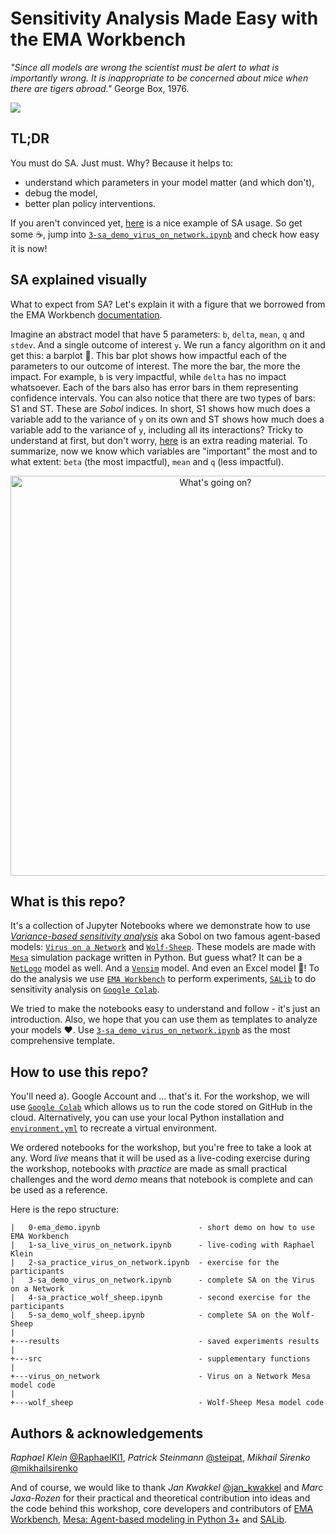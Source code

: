 # Sensitivity Analysis Made Easy with the EMA Workbench

*"Since all models are wrong the scientist must be alert to what is importantly wrong. It is inappropriate to be concerned about mice when there are tigers abroad."* George Box, 1976.

![](img/logo.gif)

## TL;DR
You must do SA. Just must. Why? Because it helps to:

* understand which parameters in your model matter (and which don't),
* debug the model,
* better plan policy interventions.

If you aren't convinced yet, [here](https://www.nature.com/articles/s43588-021-00028-9) is a nice example of SA usage. So get some ☕, jump into [`3-sa_demo_virus_on_network.ipynb`](3-sa_demo_virus_on_network.ipynb) and check how easy it is now!

## SA explained visually
What to expect from SA? Let's explain it with a figure that we borrowed from the EMA Workbench [documentation](https://emaworkbench.readthedocs.io/en/latest/). 

Imagine an abstract model that have 5 parameters: `b`, `delta`, `mean`, `q` and `stdev`. And a single outcome of interest `y`. We run a fancy algorithm on it and get this: a barplot 🤯. This bar plot shows how impactful each of the parameters to our outcome of interest. The more the bar, the more the impact. For example, `b` is very impactful, while `delta` has no impact whatsoever. Each of the bars also has error bars in them representing confidence intervals. You can also notice that there are two types of bars: S1 and ST. These are *Sobol* indices. In short, S1 shows how much does a variable add to the variance of `y` on its own and ST shows how much does a variable add to the variance of `y`, including all its interactions? Tricky to understand at first, but don't worry, [here](https://salib.readthedocs.io/en/latest/basics.html) is an extra reading material. To summarize, now we know which variables are "important" the most and to what extent: `beta` (the most impactful), `mean` and `q` (less impactful). 

<p align="center">
  <img src="https://emaworkbench.readthedocs.io/en/latest/_images/indepth_tutorial_open-exploration_25_0.png" width="640" title="What's going on?">
</p>

## What is this repo?
It's a collection of Jupyter Notebooks where we demonstrate how to use [*Variance-based sensitivity analysis*](https://en.wikipedia.org/wiki/Variance-based_sensitivity_analysis) aka Sobol on two famous agent-based models: [`Virus on a Network`](https://github.com/projectmesa/mesa/tree/master/examples/virus_on_network) and [`Wolf-Sheep`](https://github.com/projectmesa/mesa-examples/tree/master/examples/WolfSheep). These models are made with [`Mesa`](https://mesa.readthedocs.io/en/stable/) simulation package written in Python. But guess what? It can be a [`NetLogo`](https://pynetlogo.readthedocs.io/en/latest/) model as well. And a [`Vensim`](https://vensim.com/vensim-software/) model. And even an Excel model 🤯! To do the analysis we use [`EMA Workbench`](https://emaworkbench.readthedocs.io/) to perform experiments, [`SALib`](https://salib.readthedocs.io/) to do sensitivity analysis on [`Google Colab`](https://colab.research.google.com/).

We tried to make the notebooks easy to understand and follow - it's just an introduction. Also, we hope that you can use them as templates to analyze your models ❤️. Use [`3-sa_demo_virus_on_network.ipynb`](3-sa_demo_virus_on_network.ipynb) as the most comprehensive template.

## How to use this repo?
You'll need a). Google Account and ... that's it. For the workshop, we will use [`Google Colab`](https://colab.research.google.com/) which allows us to run the code stored on GitHub in the cloud. Alternatively, you can use your local Python installation and [`environment.yml`](environment.yml) to recreate a virtual environment.

We ordered notebooks for the workshop, but you're free to take a look at any. Word *live* means that it will be used as a live-coding exercise during the workshop, notebooks with *practice* are made as small practical challenges and the word *demo* means that notebook is complete and can be used as a reference. 

Here is the repo structure:

```
|   0-ema_demo.ipynb                      - short demo on how to use EMA Workbench
|   1-sa_live_virus_on_network.ipynb      - live-coding with Raphael Klein
|   2-sa_practice_virus_on_network.ipynb  - exercise for the participants
|   3-sa_demo_virus_on_network.ipynb      - complete SA on the Virus on a Network 
|   4-sa_practice_wolf_sheep.ipynb        - second exercise for the participants
|   5-sa_demo_wolf_sheep.ipynb            - complete SA on the Wolf-Sheep
|       
+---results                               - saved experiments results
|           
+---src                                   - supplementary functions
|           
+---virus_on_network                      - Virus on a Network Mesa model code
|           
+---wolf_sheep                            - Wolf-Sheep Mesa model code      
```

## Authors & acknowledgements
 *Raphael Klein* [@RaphaelKl1](https://twitter.com/RaphaelKl1),
 *Patrick Steinmann* [@steipat](https://twitter.com/steipatr),
 *Mikhail Sirenko* [@mikhailsirenko](https://twitter.com/mikhailsirenko)

 And of course, we would like to thank *Jan Kwakkel* [@jan_kwakkel](https://twitter.com/jan_kwakkel) and *Marc Jaxa-Rozen* for their practical and theoretical contribution into ideas and the code behind this workshop, core developers and contributors of [EMA Workbench](https://emaworkbench.readthedocs.io/en/latest/), [Mesa: Agent-based modeling in Python 3+](https://mesa.readthedocs.io/en/stable/) and [SALib](https://salib.readthedocs.io/en/latest/).
